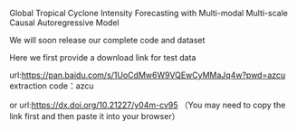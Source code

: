Global Tropical Cyclone Intensity Forecasting with Multi-modal Multi-scale Causal Autoregressive Model

We will soon release our complete code and dataset

Here we first provide a download link for test data

url:https://pan.baidu.com/s/1UoCdMw6W9VQEwCyMMaJq4w?pwd=azcu 
extraction code：azcu

or url:https://dx.doi.org/10.21227/y04m-cv95        （You may need to copy the link first and then paste it into your browser）
